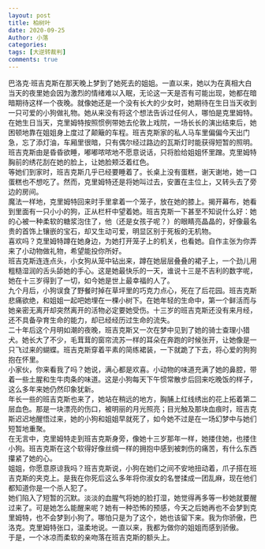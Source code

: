 ```yaml
---
layout: post
title: 柏树叶
date: 2020-09-25
Author: 小落
categories: 
tags: [大逆转裁判]
comments: true
--- 
```



巴洛克·班吉克斯在那天晚上梦到了她死去的姐姐。一直以来，她以为在真相大白当天的夜里她会因为激烈的情绪难以入眠，无论这一天是否有可能出现，她都在暗暗期待这样一个夜晚。就像她还是一个没有长大的少女时，她期待在生日当天收到一只可爱的小狗做礼物。她从来没有将这个想法告诉过任何人，哪怕是克里姆特。<br>
在她生日当天，克里姆特按照惯例带她去伦敦上戏院，一场长长的演出结束后，她困顿地靠在姐姐身上度过了颠簸的车程。班吉克斯家的私人马车里偏偏今天出门急，忘了添灯油，车厢里很暗，只有偶尔经过路边的瓦斯灯时能获得短暂的照明。班吉克斯由是昏昏欲睡，嘟嘟哝哝地不愿意说话，只将脸给姐姐怀里蹭。克里姆特胸前的绣花刮在她的脸上，让她脸颊泛着红色。<br>
等她们到家时，班吉克斯几乎已经要睡着了。长桌上没有蛋糕，谢天谢地，她一口蛋糕也不想吃了。然而，克里姆特还是将她叫过去，安置在主位上，又转头去了旁边的房间。<br>
魔法一样地，克里姆特回来时手里拿着一个笼子，放在她的膝上。揭开幕布，她看到里面有一只小小的狗，正从栏杆中望着她。班吉克斯一下甚至不知说什么好：她的心被一种柔软的糖浆泡住了，他（还是女孩子呢？）的眼睛亮晶晶的，好像最名贵的首饰上镶嵌的宝石，却又生动可爱，明显区别于死板的无机物。<br>
喜欢吗？克里姆特蹲在她身边，为她打开笼子上的机关，也看她。自作主张为你弄来了小动物做礼物，希望能投你所好。<br>
班吉克斯连连点头，小女狗从笼中钻出来，蹲在她层层叠叠的裙子上，一个劲儿用粗糙湿润的舌头舔她的手心。这是她最快乐的一天，谁说十三是不吉利的数字呢，她在十三岁得到了一切，如今她是世上最幸福的人了。<br>
九个月后，小狗误食了野餐时掉在草坪里的巧克力点心，死在了后花园。班吉克斯悲痛欲绝，和姐姐一起吧她埋在一棵小树下。在她年轻的生命中，第一个鲜活而与她亲密无离开却突然离开的活物必定要她受伤。十三岁的班吉克斯还没有来月经，还不具备孕育生命的能力，却已经经历过生命的流失。<br>
二十年后这个月明如潮的夜晚，班吉克斯又一次在梦中见到了她的骑士查理小猎犬。她长大了不少，毛茸茸的窗帘流苏一样的耳朵在奔跑的时候张开，让她像是一只飞过来的蝴蝶。班吉克斯穿着平素的简练裙装，一下就跪了下去，将心爱的狗狗抱在怀里。<br>
小家伙，你来看我了吗？她说，满心都是欢喜。小动物的味道充满了她的鼻腔，带着一些土腥和生牛肉条的味道。这是小狗每天下午惯常散步后回来吃晚饭的样子，这么多年来她仍然印象犹新。<br>
年长一些的班吉克斯也来了，她站在稍远的地方，胸脯上红线绣出的花上拓着第二层血色。那是一块漂亮的伤口，被明丽的月光照亮；目光触及那块血痕时，班吉克斯迟迟地醒悟过来，她的小狗和姐姐早就死了，如今她不过是在一场幻梦中与她们短暂地重聚。<br>
在无言中，克里姆特走到班吉克斯身旁，像她十三岁那年一样，她搂住她，也搂住小狗。班吉克斯在这个软得好像丝绸一样的拥抱中感到被刺伤的痛苦，有什么东西攥紧了她的心。<br>
姐姐，你愿意原谅我吗？班吉克斯说，小狗在她们之间不安地扭动着，爪子搭在班吉克斯的夹克上。是我在你死后这么多年将你淑女的名誉揉成一团乱麻，现在他们都知道你是一个杀人犯了。<br>
她们陷入了短暂的沉默。淡淡的血腥气将她的脸打湿，她觉得再多等一秒她就要醒过来了。可是她怎么能醒来呢？她有一种恐怖的预感，今天之后她再也不会梦到克里姆特，也不会梦到小狗了。哪怕只是为了这个，她也该留下来。我为你骄傲，巴洛克。克里姆特张口，温柔地说。一直以来，我都为做你的姐姐而感到骄傲。<br>
于是，一个冰凉而柔软的亲吻落在班吉克斯的额头上。
